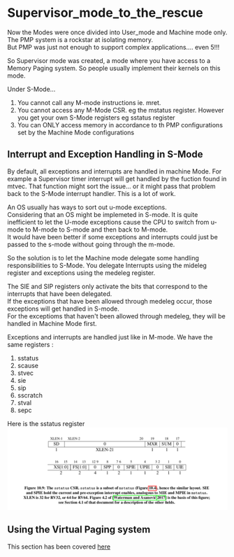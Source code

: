 # Supervisor_mode_to_the_rescue

Now the Modes were once divided into User_mode and Machine mode only. The PMP system is a rockstar at isolating memory.  
But PMP was just not enough to support complex applications.... even 5!!!

So Supervisor mode was created, a mode where you have access to a Memory Paging system. So people usually implement their kernels on this mode.  

Under S-Mode...
1. You cannot call any M-mode instructions ie. mret.
2. You cannot access any M-Mode CSR. eg the mstatus register. However you get your own S-Mode registers eg sstatus register
3. You can ONLY access memory in accordance to th PMP configurations set by the Machine Mode configurations


## Interrupt and Exception Handling in S-Mode

By default, all exceptions and interrupts are handled in machine Mode. For example a Supervisor timer interrupt will get handled by the fuction found in mtvec. That function might sort the issue... or it might pass that problem back to the S-Mode interrupt handler. This is a lot of work.    

An OS usually has ways to sort out u-mode exceptions.   
Considering that an OS might be implemeted in S-mode. It is quite inefficient to let the U-mode exceptions cause the CPU to switch from u-mode to M-mode to S-mode and then back to M-mode.  
It would have been better if some exceptions and interrupts could just be passed to the s-mode without going through the m-mode.    

So the solution is to let the Machine mode delegate some handling responsibilities to S-Mode. You delegate Interrupts using the mideleg register and exceptions using the medeleg register.  

The SIE and SIP registers only activate the bits that correspond to the interrupts that have been delegated.    
If the exceptions that have been allowed through medeleg occur, those exceptions will get handled in S-mode.    
For the exceptioms that haven't been allowed through medeleg, they will be handled in Machine Mode first.   

Exceptions and interrupts are handled just like in M-mode. We have the same registers :
1. sstatus
2. scause
3. stvec
4. sie
5. sip
6. sscratch
7. stval
8. sepc

Here is the sstatus register    
![](images/RISCV/sstatus_register.png)

## Using the Virtual Paging system
This section has been covered [here](./setting_up_memory_management.md)
